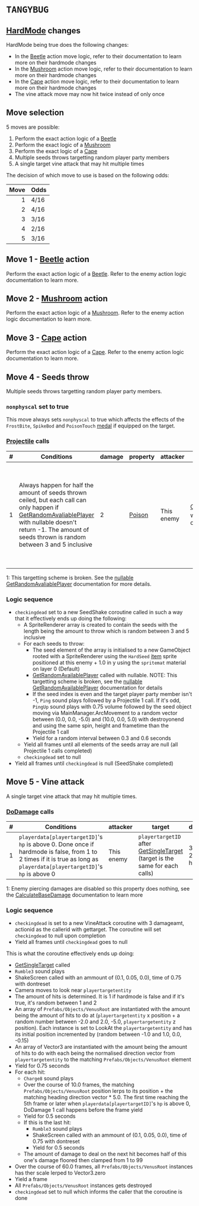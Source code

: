 # `TANGYBUG`

## [HardMode](../../Damage%20pipeline/HardMode.md) changes
HardMode being true does the following changes:

- In the [Beetle](Beetle.md) action move logic, refer to their documentation to learn more on their hardmode changes
- In the [Mushroom](Mushroom.md) action move logic, refer to their documentation to learn more on their hardmode changes
- In the [Cape](Cape.md) action move logic, refer to their documentation to learn more on their hardmode changes
- The vine attack move may now hit twice instead of only once

## Move selection
5 moves are possible:

1. Perform the exact action logic of a [Beetle](Beetle.md)
2. Perform the exact logic of a [Mushroom](Mushroom.md)
3. Perform the exact logic of a [Cape](Cape.md)
4. Multiple seeds throws targetting random player party members
5. A single target vine attack that may hit multiple times

The decision of which move to use is based on the following odds:

|Move|Odds|
|---:|----|
|1|4/16|
|2|4/16|
|3|3/16|
|4|2/16|
|5|3/16|

## Move 1 - [Beetle](Beetle.md) action
Perform the exact action logic of a [Beetle](Beetle.md). Refer to the enemy action logic documentation to learn more.

## Move 2 - [Mushroom](Mushroom.md) action
Perform the exact action logic of a [Mushroom](Mushroom.md). Refer to the enemy action logic documentation to learn more.

## Move 3 - [Cape](Cape.md) action
Perform the exact action logic of a [Cape](Cape.md). Refer to the enemy action logic documentation to learn more.

## Move 4 - Seeds throw
Multiple seeds throws targetting random player party members.

### `nonphyscal` set to true
This move always sets `nonphyscal` to true which affects the effects of the `FrostBite`, `SpikeBod` and `PoisonTouch` [medal](../Enums%20and%20IDs/Medal.md) if equipped on the target.

### [Projectile](../../Damage%20pipeline/Projectile.md) calls

|#|Conditions|damage|property|attacker|playertarget|obj|speed|height|extraargs|destroyparticle|audioonhit|audiomoving|spin|nosound|
|-:|---------|------|--------|--------|-----------|---|-----|------|---------|--------------|----------|-----------|----|------|
|1|Always happen for half the amount of seeds thrown ceiled, but each call can only happen if [GetRandomAvaliablePlayer](../../Actors%20states/Targetting/GetRandomAvaliablePlayer.md) with nullable doesn't return -1. The amount of seeds thrown is random between 3 and 5 inclusive|2|[Poison](../../Damage%20pipeline/AttackProperty.md)|This enemy|[GetRandomAvaliablePlayer](../../Actors%20states/Targetting/GetRandomAvaliablePlayer.md) with nullable<sup>1</sup> (target changes for each calls)|A new GameObject rooted with a SpriteRenderer using the `HardSeed` [item](../../../Enums%20and%20IDs/Items.md) sprite  positioned at this enemy + 1.0 in y using the `spritemat` material on layer 0 (Default)|50.0|A random integer between 6 and 8 inclusive which is then cast to float|null|null|`WoodHit`|Empty string|(0.0, 0.0, random integer between -20 and 20 which is then cast to float)|false|

1: This targetting scheme is broken. See the [nullable GetRandomAvaliablePlayer](../../Actors%20states/Targetting/GetRandomAvaliablePlayer.md#nullable-is-true) documentation for more details.

### Logic sequence

- `checkingdead` set to a new SeedShake coroutine called in such a way that it effectively ends up doing the following:
    - A SpriteRenderer array is created to contain the seeds with the length being the amount to throw which is random between 3 and 5 inclusive
    - For each seeds to throw:
        - The seed element of the array is initialised to a new GameObject rooted with a SpriteRenderer using the `HardSeed` [item](../../../Enums%20and%20IDs/Items.md) sprite  positioned at this enemy + 1.0 in y using the `spritemat` material on layer 0 (Default)
        - [GetRandomAvailablePlayer](../../Actors%20states/Targetting/GetRandomAvaliablePlayer.md) called with nullable. NOTE: This targetting scheme is broken, see the [nullable GetRandomAvailablePlayer](../../Actors%20states/Targetting/GetRandomAvaliablePlayer.md#nullable-is-true) documentation for details
        - If the seed index is even and the target player party member isn't -1, `Ping` sound plays followed by a Projectile 1 call. If it's odd, `PingUp` sound plays with 0.75 volume followed by the seed object moving via MainManager.ArcMovement to a random vector between (0.0, 0.0, -5.0) and (10.0, 0.0, 5.0) with destroyonend and using the same spin, height and frametime than the Projectile 1 call
        - Yield for a random interval between 0.3 and 0.6 seconds
    - Yield all frames until all elements of the seeds array are null (all Projectile 1 calls completed)
    - `checkingdead` set to null
- Yield all frames until `checkingdead` is null (SeedShake completed)

## Move 5 - Vine attack
A single target vine attack that may hit multiple times.

### [DoDamage](../../Damage%20pipeline/DoDamage.md) calls

|#|Conditions|attacker|target|damageammount|property|overrides|block|
|-:|---|---|---|---|---|---|---|
|1|`playerdata[playertargetID]`'s `hp` is above 0. Done once if hardmode is false, from 1 to 2 times if it is true as long as `playerdata[playertargetID]`'s `hp` is above 0|This enemy|`playertargetID` after [GetSingleTarget](../../Actors%20states/Targetting/GetRandomAvaliablePlayer.md#getsingletarget) (target is the same for each calls)|3 on the first hit, 2 on the second hit|[Pierce](../../Damage%20pipeline/AttackProperty.md)<sup>1</sup>|null|`commandsuccess`|

1: Enemy piercing damages are disabled so this property does nothing, see the [CalculateBaseDamage](../../Damage%20pipeline/CalculateBaseDamage.md#piercing) documentation to learn more

### Logic sequence

- `checkingdead` is set to a new VineAttack coroutine with 3 damageamt, actionid as the callerid with gettarget. The coroutine will set `checkingdead` to null upon completion
- Yield all frames until `checkingdead` goes to null

This is what the coroutine effectively ends up doing:

- [GetSingleTarget](../../Actors%20states/Targetting/GetRandomAvaliablePlayer.md#getsingletarget) called
- `Rumble3` sound plays
- ShakeScreen called with an ammount of (0.1, 0.05, 0.0), time of 0.75 with dontreset
- Camera moves to look near `playertargetentity`
- The amount of hits is determined. It is 1 if hardmode is false and if it's true, it's random between 1 and 2
- An array of `Prefabs/Objects/VenusRoot` are instantiated with the amount being the amount of hits to do at (`playertargetentity` x position + a random number between -2.0 and 2.0, -5.0, `playertargetentity` z position). Each instance is set to LookAt the `playertargetentity` and has its initial position incremented by (random between -1.0 and 1.0, 0.0, -0.15)
- An array of Vector3 are instantiated with the amount being the amount of hits to do with each being the normalised direction vector from `playertargetentity` to the matching `Prefabs/Objects/VenusRoot` element
- Yield for 0.75 seconds
- For each hit:
    - `Charge8` sound plays
    - Over the course of 10.0 frames, the matching `Prefabs/Objects/VenusRoot` position lerps to its position + the matching heading direction vector * 5.0. The first time reaching the 5th frame or later when `playerdata[playertargetID]`'s `hp` is above 0, DoDamage 1 call happens before the frame yield
    - Yield for 0.5 seconds
    - If this is the last hit:
        - `Rumble3` sound plays
        - ShakeScreen called with an ammount of (0.1, 0.05, 0.0), time of 0.75 with dontreset
        - Yield for 0.5 seconds
    - The amount of damage to deal on the next hit becomes half of this one's damage floored then clamped from 1 to 99
- Over the course of 60.0 frames, all `Prefabs/Objects/VenusRoot` instances has ther scale lerped to Vector3.zero
- Yield a frame
- All `Prefabs/Objects/VenusRoot` instances gets destroyed
- `checkingdead` set to null which informs the caller that the coroutine is done
